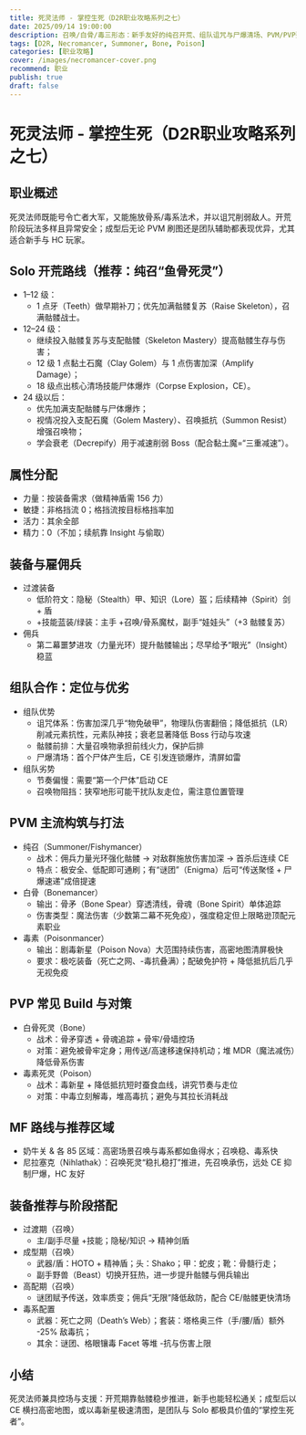 ```yaml
---
title: 死灵法师 - 掌控生死（D2R职业攻略系列之七）
date: 2025/09/14 19:00:00
description: 召唤/白骨/毒三形态：新手友好的纯召开荒、组队诅咒与尸爆清场、PVM/PVP要点、MF路线与阶段装备配置。
tags: [D2R, Necromancer, Summoner, Bone, Poison]
categories: [职业攻略]
cover: /images/necromancer-cover.png
recommend: 职业
publish: true
draft: false
---
```


# 死灵法师 - 掌控生死（D2R职业攻略系列之七）

## 职业概述

死灵法师既能号令亡者大军，又能施放骨系/毒系法术，并以诅咒削弱敌人。开荒阶段玩法多样且异常安全；成型后无论 PVM 刷图还是团队辅助都表现优异，尤其适合新手与 HC 玩家。

## Solo 开荒路线（推荐：纯召“鱼骨死灵”）

- 1–12 级：
  - 1 点牙（Teeth）做早期补刀；优先加满骷髅复苏（Raise Skeleton），召满骷髅战士。
- 12–24 级：
  - 继续投入骷髅复苏与支配骷髅（Skeleton Mastery）提高骷髅生存与伤害；
  - 12 级 1 点黏土石魔（Clay Golem）与 1 点伤害加深（Amplify Damage）；
  - 18 级点出核心清场技能尸体爆炸（Corpse Explosion，CE）。
- 24 级以后：
  - 优先加满支配骷髅与尸体爆炸；
  - 视情况投入支配石魔（Golem Mastery）、召唤抵抗（Summon Resist）增强召唤物；
  - 学会衰老（Decrepify）用于减速削弱 Boss（配合黏土魔=“三重减速”）。

## 属性分配

- 力量：按装备需求（做精神盾需 156 力）
- 敏捷：非格挡流 0；格挡流按目标格挡率加
- 活力：其余全部
- 精力：0（不加；续航靠 Insight 与偷取）

## 装备与雇佣兵

- 过渡装备
  - 低阶符文：隐秘（Stealth）甲、知识（Lore）盔；后续精神（Spirit）剑 + 盾
  - +技能蓝装/绿装：主手 +召唤/骨系魔杖，副手“娃娃头”（+3 骷髅复苏）
- 佣兵
  - 第二幕噩梦进攻（力量光环）提升骷髅输出；尽早给予“眼光”（Insight）稳蓝

## 组队合作：定位与优劣

- 组队优势
  - 诅咒体系：伤害加深几乎“物免破甲”，物理队伤害翻倍；降低抵抗（LR）削减元素抗性，元素队神技；衰老显著降低 Boss 行动与攻速
  - 骷髅前排：大量召唤物承担前线火力，保护后排
  - 尸爆清场：首个尸体产生后，CE 引发连锁爆炸，清屏如雷
- 组队劣势
  - 节奏偏慢：需要“第一个尸体”启动 CE
  - 召唤物阻挡：狭窄地形可能干扰队友走位，需注意位置管理

## PVM 主流构筑与打法

- 纯召（Summoner/Fishymancer）
  - 战术：佣兵力量光环强化骷髅 → 对敌群施放伤害加深 → 首杀后连续 CE
  - 特点：极安全、低配即可通刷；有“谜团”（Enigma）后可“传送聚怪 + 尸爆速递”成倍提速
- 白骨（Bonemancer）
  - 输出：骨矛（Bone Spear）穿透清线，骨魂（Bone Spirit）单体追踪
  - 伤害类型：魔法伤害（少数第二幕不死免疫），强度稳定但上限略逊顶配元素职业
- 毒素（Poisonmancer）
  - 输出：剧毒新星（Poison Nova）大范围持续伤害，高密地图清屏极快
  - 要求：极吃装备（死亡之网、-毒抗叠满）；配破免护符 + 降低抵抗后几乎无视免疫

## PVP 常见 Build 与对策

- 白骨死灵（Bone）
  - 战术：骨矛穿透 + 骨魂追踪 + 骨牢/骨墙控场
  - 对策：避免被骨牢定身；用传送/高速移速保持机动；堆 MDR（魔法减伤）降低骨系伤害
- 毒素死灵（Poison）
  - 战术：毒新星 + 降低抵抗短时蚕食血线，讲究节奏与走位
  - 对策：中毒立刻解毒，堆高毒抗；避免与其拉长消耗战

## MF 路线与推荐区域

- 奶牛关 & 各 85 区域：高密场景召唤与毒系都如鱼得水；召唤稳、毒系快
- 尼拉塞克（Nihlathak）：召唤死灵“稳扎稳打”推进，先召唤承伤，远处 CE 抑制尸爆，HC 友好

## 装备推荐与阶段搭配

- 过渡期（召唤）
  - 主/副手尽量 +技能；隐秘/知识 → 精神剑盾
- 成型期（召唤）
  - 武器/盾：HOTO + 精神盾；头：Shako；甲：蛇皮；靴：骨髓行走；
  - 副手野兽（Beast）切换开狂热，进一步提升骷髅与佣兵输出
- 高配期（召唤）
  - 谜团赋予传送，效率质变；佣兵“无限”降低敌防，配合 CE/骷髅更快清场
- 毒系配置
  - 武器：死亡之网（Death’s Web）；套装：塔格奥三件（手/腰/盾）额外 -25% 敌毒抗；
  - 其余：谜团、格眼镶毒 Facet 等堆 -抗与伤害上限

## 小结

死灵法师兼具控场与支援：开荒期靠骷髅稳步推进，新手也能轻松通关；成型后以 CE 横扫高密地图，或以毒新星极速清图，是团队与 Solo 都极具价值的“掌控生死者”。
